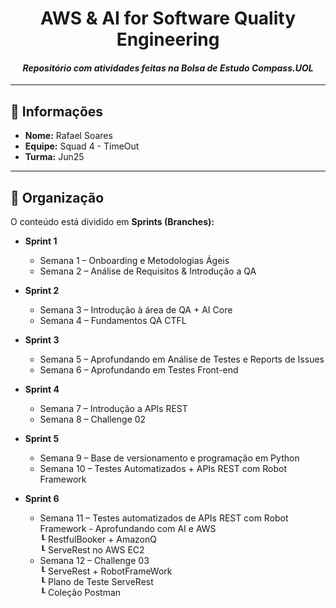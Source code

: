 # <h1 align="center">AWS & AI for Software Quality Engineering</h1>

<i><h4 align="center">Repositório com atividades feitas na Bolsa de Estudo Compass.UOL</h4></i>


---

## 📌 Informações

- **Nome:** Rafael Soares  
- **Equipe:** Squad 4 - TimeOut  
- **Turma:** Jun25  

---
  
## 📂 Organização

O conteúdo está dividido em **Sprints (Branches):**

- **Sprint 1**
  - Semana 1 – Onboarding e Metodologias Ágeis  
  - Semana 2 – Análise de Requisitos & Introdução a QA  

- **Sprint 2**
  - Semana 3 – Introdução à área de QA + AI Core  
  - Semana 4 – Fundamentos QA CTFL  

- **Sprint 3**
  - Semana 5 – Aprofundando em Análise de Testes e Reports de Issues  
  - Semana 6 – Aprofundando em Testes Front-end  

- **Sprint 4**
  - Semana 7 – Introdução a APIs REST  
  - Semana 8 – Challenge 02  

- **Sprint 5**
  - Semana 9 – Base de versionamento e programação em Python  
  - Semana 10 – Testes Automatizados + APIs REST com Robot Framework
 
- **Sprint 6**
  - Semana 11 – Testes automatizados de APIs REST com Robot Framework - Aprofundando com AI e AWS \
    ┖ RestfulBooker + AmazonQ \
	      ┖ ServeRest no AWS EC2  
  - Semana 12 – Challenge 03 \
      ┖ ServeRest + RobotFrameWork \
          ┖ Plano de Teste ServeRest \
              ┖ Coleção Postman     

